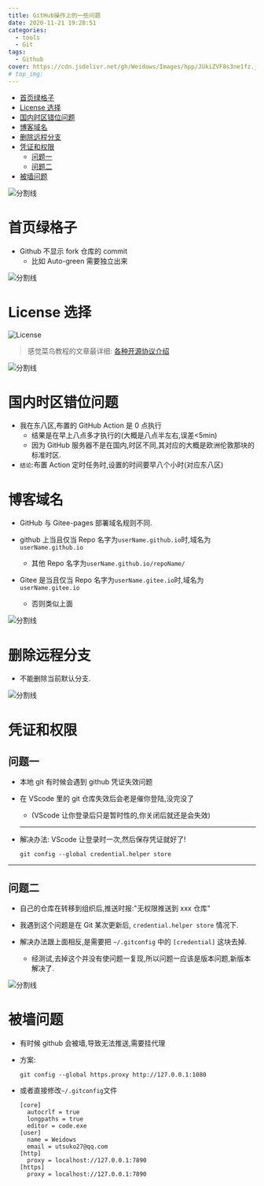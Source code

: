 ```yaml
---
title: GitHub操作上的一些问题
date: 2020-11-21 19:28:51
categories:
  - tools
  - Git
tags:
  - Github
cover: https://cdn.jsdelivr.net/gh/Weidows/Images/hpp/JUkiZVF8s3ne1fz.jpg
# top_img:
---
```


<!--
 * @Author: Weidows
 * @Date: 2020-11-21 19:28:51
 * @LastEditors: Weidows
 * @LastEditTime: 2021-07-10 19:27:33
 * @FilePath: \Weidowsd:\Game\Github\Blog-private\source\_posts\tools\Git\matters.md
 * @Description:
-->

- [首页绿格子](#首页绿格子)
- [License 选择](#license-选择)
- [国内时区错位问题](#国内时区错位问题)
- [博客域名](#博客域名)
- [删除远程分支](#删除远程分支)
- [凭证和权限](#凭证和权限)
  - [问题一](#问题一)
  - [问题二](#问题二)
- [被墙问题](#被墙问题)

![分割线](https://cdn.jsdelivr.net/gh/Weidows/Images/img/divider.png)

# 首页绿格子

- Github 不显示 fork 仓库的 commit
  - 比如 Auto-green 需要独立出来

![分割线](https://cdn.jsdelivr.net/gh/Weidows/Images/img/divider.png)

# License 选择

![License](https://cdn.jsdelivr.net/gh/Weidows/Images/hpp/46lbZztfLjkM2n7.jpg)

> 感觉菜鸟教程的文章最详细: [各种开源协议介绍](https://www.runoob.com/w3cnote/open-source-license.html)

![分割线](https://cdn.jsdelivr.net/gh/Weidows/Images/img/divider.png)

# 国内时区错位问题

- 我在东八区,布置的 GitHub Action 是 0 点执行
  - 结果是在早上八点多才执行的(大概是八点半左右,误差<5min)
  - 因为 GitHub 服务器不是在国内,时区不同,其对应的大概是欧洲伦敦那块的标准时区.
- `结论`:布置 Action 定时任务时,设置的时间要早八个小时(对应东八区)

# 博客域名

- GitHub 与 Gitee-pages 部署域名规则不同.

- github 上当且仅当 Repo 名字为`userName.github.io`时,域名为`userName.github.io`
  - 其他 Repo 名字为`userName.github.io/repoName/`
- Gitee 是当且仅当 Repo 名字为`userName.gitee.io`时,域名为`userName.gitee.io`
  - 否则类似上面

![分割线](https://cdn.jsdelivr.net/gh/Weidows/Images/img/divider.png)

# 删除远程分支

- 不能删除当前默认分支.

![分割线](https://cdn.jsdelivr.net/gh/Weidows/Images/img/divider.png)

# 凭证和权限

## 问题一

- 本地 git 有时候会遇到 github 凭证失效问题

- 在 VScode 里的 git 仓库失效后会老是催你登陆,没完没了

  - (VScode 让你登录后只是暂时性的,你关闭后就还是会失效)

  ***

- 解决办法: VScode 让登录时一次,然后保存凭证就好了!

  ```
  git config --global credential.helper store
  ```

---

## 问题二

- 自己的仓库在转移到组织后,推送时报:"无权限推送到 xxx 仓库"

- 我遇到这个问题是在 Git 某次更新后, `credential.helper store` 情况下.

- 解决办法跟上面相反,是需要把 `~/.gitconfig` 中的 `[credential]` 这块去掉.

  - 经测试,去掉这个并没有使问题一复现,所以问题一应该是版本问题,新版本解决了.

![分割线](https://cdn.jsdelivr.net/gh/Weidows/Images/img/divider.png)

# 被墙问题

- 有时候 github 会被墙,导致无法推送,需要挂代理

- 方案:

  ```shell
  git config --global https.proxy http://127.0.0.1:1080
  ```

- 或者直接修改`~/.gitconfig`文件

  ```
  [core]
    autocrlf = true
    longpaths = true
    editor = code.exe
  [user]
    name = Weidows
    email = utsuko27@qq.com
  [http]
    proxy = localhost://127.0.0.1:7890
  [https]
    proxy = localhost://127.0.0.1:7890
  ```
